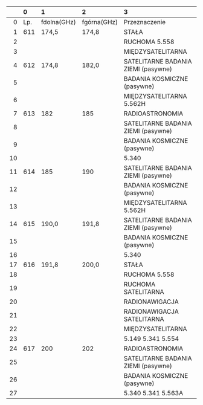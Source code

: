 |    | 0   | 1           | 2           | 3                                   |
|---:|:----|:------------|:------------|:------------------------------------|
|  0 | Lp. | fdolna(GHz) | fgórna(GHz) | Przeznaczenie                       |
|  1 | 611 | 174,5       | 174,8       | STAŁA                               |
|  2 |     |             |             | RUCHOMA 5.558                       |
|  3 |     |             |             | MIĘDZYSATELITARNA                   |
|  4 | 612 | 174,8       | 182,0       | SATELITARNE BADANIA ZIEMI (pasywne) |
|  5 |     |             |             | BADANIA KOSMICZNE (pasywne)         |
|  6 |     |             |             | MIĘDZYSATELITARNA 5.562H            |
|  7 | 613 | 182         | 185         | RADIOASTRONOMIA                     |
|  8 |     |             |             | SATELITARNE BADANIA ZIEMI (pasywne) |
|  9 |     |             |             | BADANIA KOSMICZNE (pasywne)         |
| 10 |     |             |             | 5.340                               |
| 11 | 614 | 185         | 190         | SATELITARNE BADANIA ZIEMI (pasywne) |
| 12 |     |             |             | BADANIA KOSMICZNE (pasywne)         |
| 13 |     |             |             | MIĘDZYSATELITARNA 5.562H            |
| 14 | 615 | 190,0       | 191,8       | SATELITARNE BADANIA ZIEMI (pasywne) |
| 15 |     |             |             | BADANIA KOSMICZNE (pasywne)         |
| 16 |     |             |             | 5.340                               |
| 17 | 616 | 191,8       | 200,0       | STAŁA                               |
| 18 |     |             |             | RUCHOMA 5.558                       |
| 19 |     |             |             | RUCHOMA SATELITARNA                 |
| 20 |     |             |             | RADIONAWIGACJA                      |
| 21 |     |             |             | RADIONAWIGACJA SATELITARNA          |
| 22 |     |             |             | MIĘDZYSATELITARNA                   |
| 23 |     |             |             | 5.149 5.341 5.554                   |
| 24 | 617 | 200         | 202         | RADIOASTRONOMIA                     |
| 25 |     |             |             | SATELITARNE BADANIA ZIEMI (pasywne) |
| 26 |     |             |             | BADANIA KOSMICZNE (pasywne)         |
| 27 |     |             |             | 5.340 5.341 5.563A                  |